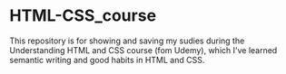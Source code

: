 # HTML-CSS_course
This repository is for showing and saving my sudies during the Understanding HTML and CSS course (fom Udemy), which I've learned semantic 
writing and good habits in HTML and CSS.
